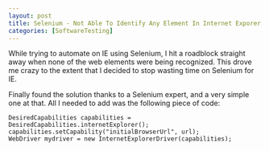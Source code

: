 ```yaml
---
layout: post
title: Selenium - Not Able To Identify Any Element In Internet Exporer
categories: [SoftwareTesting]
---
```


While trying to automate on IE using Selenium, I hit a roadblock straight away when none of
the web elements were being recognized. This drove me crazy to the extent that I decided to stop 
wasting time on Selenium for IE.  

Finally found the solution thanks to a Selenium expert, and a very simple one at that.
All I needed to add was the following piece of code:

    DesiredCapabilities capabilities = DesiredCapabilities.internetExplorer();
    capabilities.setCapability("initialBrowserUrl", url);
    WebDriver mydriver = new InternetExplorerDriver(capabilities);